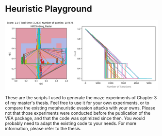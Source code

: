 # Heuristic Playground

![Example](example_image.png)

These are the scripts I used to generate the maze experiments of Chapter 3 of my master's thesis. Feel free to use it for your own experiments, or to compare the existing metaheuristic evasion attacks with your owns. Please not that those experiments were conducted before the publication of the VEA package, and that the code was optimized since then. You would probably need to adapt the existing code to your needs. For more information, please refer to the thesis.